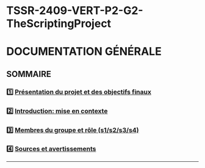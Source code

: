 # TSSR-2409-VERT-P2-G2-TheScriptingProject


# **DOCUMENTATION GÉNÉRALE**

## **SOMMAIRE**

### :one: [Présentation du projet et des objectifs finaux](https://github.com/WildCodeSchool/TSSR-2409-P1-G3-Scanner-de-ports/blob/main/README.md#one-pr%C3%A9sentation-du-projet-et-des-objectifs-finaux-1)

### :two: [Introduction: mise en contexte](https://github.com/WildCodeSchool/TSSR-2409-P1-G3-Scanner-de-ports/blob/main/README.md#two--introduction-mise-en-contexte)
    
### :three: [Membres du groupe et rôle (s1/s2/s3/s4)](https://github.com/WildCodeSchool/TSSR-2409-P1-G3-Scanner-de-ports/blob/main/README.md#three-membres-du-groupe-et-r%C3%B4le-s1/s2/s3/s4-1)
    
### :four: [Sources et avertissements](https://github.com/WildCodeSchool/TSSR-2409-P1-G3-Scanner-de-ports/blob/main/README.md#four-sources-et-avertissements-1)

---

